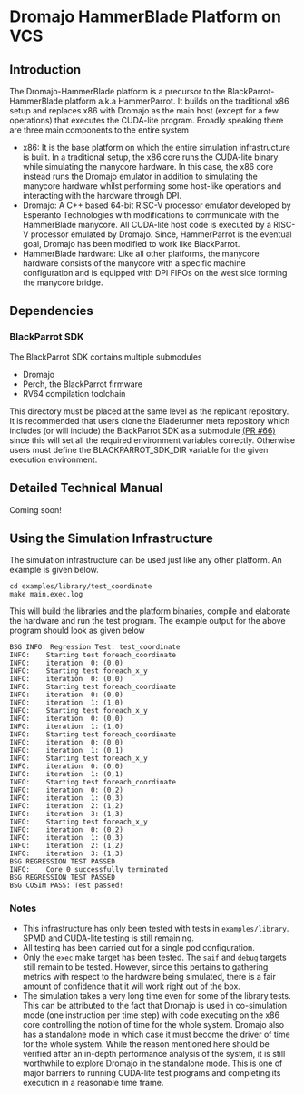 # Dromajo HammerBlade Platform on VCS

## Introduction

The Dromajo-HammerBlade platform is a precursor to the BlackParrot-HammerBlade platform a.k.a HammerParrot. It builds on the traditional x86 setup and replaces x86 with Dromajo as the main host (except for a few operations) that executes the CUDA-lite program. Broadly speaking there are three main components to the entire system

- x86: It is the base platform on which the entire simulation infrastructure is built. In a traditional setup, the x86 core runs the CUDA-lite binary while simulating the manycore hardware. In this case, the x86 core instead runs the Dromajo emulator in addition to simulating the manycore hardware whilst performing some host-like operations and interacting with the hardware through DPI.
- Dromajo: A C++ based 64-bit RISC-V processor emulator developed by Esperanto Technologies with modifications to communicate with the HammerBlade manycore. All CUDA-lite host code is executed by a RISC-V processor emulated by Dromajo. Since, HammerParrot is the eventual goal, Dromajo has been modified to work like BlackParrot.
- HammerBlade hardware: Like all other platforms, the manycore hardware consists of the manycore with a specific machine configuration and is equipped with DPI FIFOs on the west side forming the manycore bridge.

## Dependencies

### BlackParrot SDK

The BlackParrot SDK contains multiple submodules
- Dromajo
- Perch, the BlackParrot firmware
- RV64 compilation toolchain

This directory must be placed at the same level as the replicant repository. It is recommended that users clone the Bladerunner meta repository which includes (or will include) the BlackParrot SDK as a submodule [(PR #66)](https://github.com/bespoke-silicon-group/bsg_bladerunner/pull/66) since this will set all the required environment variables correctly. Otherwise users must define the BLACKPARROT_SDK_DIR variable for the given execution environment.

## Detailed Technical Manual

Coming soon!

## Using the Simulation Infrastructure

The simulation infrastructure can be used just like any other platform. An example is given below.

```
cd examples/library/test_coordinate
make main.exec.log
```

This will build the libraries and the platform binaries, compile and elaborate the hardware and run the test program. The example output for the above program should look as given below

```
BSG INFO: Regression Test: test_coordinate
INFO:    Starting test foreach_coordinate
INFO:    iteration  0: (0,0)
INFO:    Starting test foreach_x_y
INFO:    iteration  0: (0,0)
INFO:    Starting test foreach_coordinate
INFO:    iteration  0: (0,0)
INFO:    iteration  1: (1,0)
INFO:    Starting test foreach_x_y
INFO:    iteration  0: (0,0)
INFO:    iteration  1: (1,0)
INFO:    Starting test foreach_coordinate
INFO:    iteration  0: (0,0)
INFO:    iteration  1: (0,1)
INFO:    Starting test foreach_x_y
INFO:    iteration  0: (0,0)
INFO:    iteration  1: (0,1)
INFO:    Starting test foreach_coordinate
INFO:    iteration  0: (0,2)
INFO:    iteration  1: (0,3)
INFO:    iteration  2: (1,2)
INFO:    iteration  3: (1,3)
INFO:    Starting test foreach_x_y
INFO:    iteration  0: (0,2)
INFO:    iteration  1: (0,3)
INFO:    iteration  2: (1,2)
INFO:    iteration  3: (1,3)
BSG REGRESSION TEST PASSED
INFO:    Core 0 successfully terminated
BSG REGRESSION TEST PASSED
BSG COSIM PASS: Test passed!
```

### Notes

- This infrastructure has only been tested with tests in `examples/library`. SPMD and CUDA-lite testing is still remaining.
- All testing has been carried out for a single pod configuration.
- Only the `exec` make target has been tested. The `saif` and `debug` targets still remain to be tested. However, since this pertains to gathering metrics with respect to the hardware being simulated, there is a fair amount of confidence that it will work right out of the box.
- The simulation takes a very long time even for some of the library tests. This can be attributed to the fact that Dromajo is used in co-simulation mode (one instruction per time step) with code executing on the x86 core controlling the notion of time for the whole system. Dromajo also has a standalone mode in which case it must become the driver of time for the whole system. While the reason mentioned here should be verified after an in-depth performance analysis of the system, it is still worthwhile to explore Dromajo in the standalone mode. This is one of major barriers to running CUDA-lite test programs and completing its execution in a reasonable time frame.
